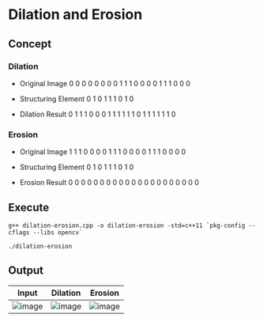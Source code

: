 # Dilation and Erosion
## Concept
### Dilation
- Original Image
0 0 0 0 0 0 0
0 1 1 1 0 0 0
0 1 1 1 0 0 0

- Structuring Element
0 1 0
1 1 1
0 1 0

- Dilation Result
0 1 1 1 0 0 0
1 1 1 1 1 1 0
1 1 1 1 1 1 0

### Erosion
- Original Image
1 1 1 0 0 0 0
1 1 1 0 0 0 0
1 1 1 0 0 0 0

- Structuring Element
0 1 0
1 1 1
0 1 0

- Erosion Result
0 0 0 0 0 0 0
0 0 0 0 0 0 0
0 0 0 0 0 0 0

## Execute
```
g++ dilation-erosion.cpp -o dilation-erosion -std=c++11 `pkg-config --cflags --libs opencv`
```
```
./dilation-erosion
```

## Output
| Input | Dilation | Erosion
| :---: | :---: | :---: |
| ![image](https://github.com/yantong0116/C-Cpp-Learning/assets/51469882/1db8cb94-76d2-424d-b16f-17274b3435ed) | ![image](https://github.com/yantong0116/C-Cpp-Learning/assets/51469882/f417a837-4546-4afe-a989-8a92f688f741) | ![image](https://github.com/yantong0116/C-Cpp-Learning/assets/51469882/3e645f52-6860-4601-9237-a14aee419510) |



